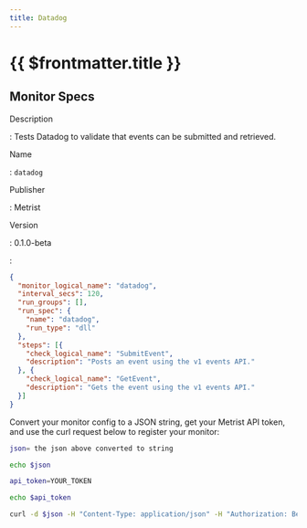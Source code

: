 ```yaml
---
title: Datadog
---
```


# {{ $frontmatter.title }}

## Monitor Specs

Description

: Tests Datadog to validate that events can be submitted and retrieved.

Name

: `datadog`

Publisher

: Metrist

Version

: 0.1.0-beta

: &nbsp;


<!--@include: /parts/_1.md-->


<!--@include: /parts/_2.md-->


<!--@include: /parts/_3.md-->





<!--@include: /parts/_4.md-->


```json
{
  "monitor_logical_name": "datadog",
  "interval_secs": 120,
  "run_groups": [],
  "run_spec": {
    "name": "datadog",
    "run_type": "dll"
  },
  "steps": [{
    "check_logical_name": "SubmitEvent",
    "description": "Posts an event using the v1 events API."
  }, {
    "check_logical_name": "GetEvent",
    "description": "Gets the event using the v1 events API."
  }]
}
```




Convert your monitor config to a JSON string, get your Metrist API token, and use the curl request below to register your monitor:

```sh
json= the json above converted to string

echo $json

api_token=YOUR_TOKEN

echo $api_token

curl -d $json -H "Content-Type: application/json" -H "Authorization: Bearer $api_token" 'https://app.metrist.io/api/v0/monitor-config'

```

<!--@include: /parts/tips_api.md-->


<!--@include: /parts/_5.md-->


<!--@include: /parts/result.md-->